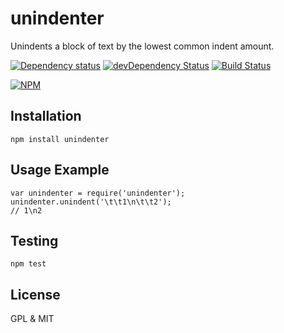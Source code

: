 # unindenter

Unindents a block of text by the lowest common indent amount.

[![Dependency status](https://david-dm.org/alexgorbatchev/unindenter.png)](https://david-dm.org/alexgorbatchev/unindenter)
[![devDependency Status](https://david-dm.org/alexgorbatchev/unindenter/dev-status.png)](https://david-dm.org/alexgorbatchev/unindenter#info=devDependencies)
[![Build Status](https://travis-ci.org/alexgorbatchev/unindenter.png)](https://travis-ci.org/alexgorbatchev/unindenter)

[![NPM](https://nodei.co/npm/unindenter.png?downloads=true&stars=true)](https://npmjs.org/package/unindenter)

## Installation

    npm install unindenter

## Usage Example

    var unindenter = require('unindenter');
    unindenter.unindent('\t\t1\n\t\t2');
    // 1\n2

## Testing

    npm test

## License

GPL & MIT
